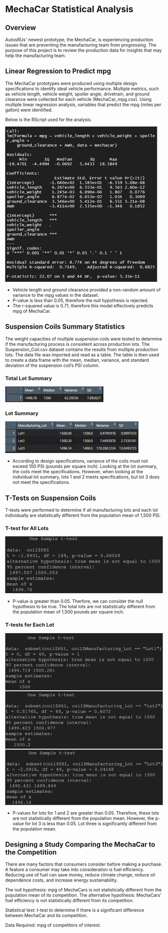 # MechaCar Statistical Analysis

## Overview
AutosRUs' newest prototype, the MechaCar, is experiencing production issues that are preventing the manufacturing team from progressing. The purpose of this project is to review the production data for insights that may help the manufacturing team. 

## Linear Regression to Predict mpg
The MechaCar prototypes were produced using multiple design specifications to identify ideal vehicle performance. Multiple metrics, such as vehicle length, vehicle weight, spoiler angle, drivetrain, and ground clearance were collected for each vehicle (MechaCar_mpg.csv). Using multiple linear regression analysis, variables that predict the mpg (miles per gallon) were identified.

Below is the RScript used for the analysis.

![](https://github.com/jlynw/MechaCar_Statistical_Analysis/blob/main/Images/linearregression.PNG)

- Vehicle length and ground clearance provided a non-random amount of variance to the mpg values in the dataset.
- P-value is less than 0.05, therefore the null hypothesis is rejected. 
- The r-squared value is 0.71, therefore this model effectively predicts mpg of MechaCar. 

## Suspension Coils Summary Statistics
The weight capacities of multiple suspension coils were tested to determine if the manufacturing process is consistent across production lots. The Suspension_Coil.csv dataset contains the results from multiple production lots. The data file was imported and read as a table. The table is then used to create a data frame with the mean, median, variance, and standard deviation of the suspension coil’s PSI column.
### Total Lot Summary
![](https://github.com/jlynw/MechaCar_Statistical_Analysis/blob/main/Images/totalsummary.PNG)
### Lot Summary
![](https://github.com/jlynw/MechaCar_Statistical_Analysis/blob/main/Images/lotsummary.PNG)

- According to design specifications, variance of the coils must not exceed 100 PSI (pounds per square inch). Looking at the lot summary, the coils meet the specifications. However, when looking at the individual lot summary, lots 1 and 2 meets specifications, but lot 3 does not meet the specifications.

## T-Tests on Suspension Coils
T-tests were performed to determine if all manufacturing lots and each lot individually are statistically different from the population mean of 1,500 PSI.
### T-test for All Lots
![](https://github.com/jlynw/MechaCar_Statistical_Analysis/blob/main/Images/ttestall.PNG)

- P-value is greater than 0.05. Therfore, we can consider the null hypothesis to be true. The total lots are not statistically different from the population mean of 1,500 pounds per square inch.

### T-tests for Each Lot
![](https://github.com/jlynw/MechaCar_Statistical_Analysis/blob/main/Images/ttestlot1.PNG)
![](https://github.com/jlynw/MechaCar_Statistical_Analysis/blob/main/Images/ttestlot2.PNG)
![](https://github.com/jlynw/MechaCar_Statistical_Analysis/blob/main/Images/ttestlot3.PNG)

- P-values for lots for 1 and 2 are greater than 0.05. Therefore, these lots are not statistically different from the population mean. However, the p-value for lot 3 is less than 0.05. Lot three is significantly different from the population mean.

## Designing a Study Comparing the MechaCar to the Competition
There are many factors that consumers consider before making a purchase. A feature a consumer may take into consideration is fuel efficiency. Reducing use of fuel can save money, reduce climate change, reduce oil dependence costs, and increase energy sustainability. 

The null hypothesis: mpg of MechaCars is not statistically different from the population mean of its competition. 
The alternative hypothesis: MechaCars' fuel efficiency is not statistically different from its competition. 

Statistical test: t-test to determine if there is a significant difference between MechaCar and its competition.

Data Required: mpg of competitors of interest.
